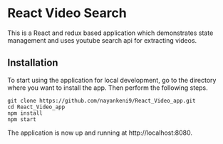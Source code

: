 # React Video Search

This is a React and redux based application which demonstrates state management and uses youtube search api for extracting videos.

## Installation

To start using the application for local development, go to the directory where you want to install the app.
Then perform the following steps.
```
git clone https://github.com/nayankeni9/React_Video_app.git
cd React_Video_app
npm install
npm start
```
The application is now up and running at http://localhost:8080.
